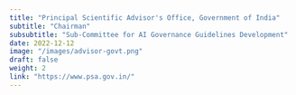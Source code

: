 ```yaml
---
title: "Principal Scientific Advisor's Office, Government of India"
subtitle: "Chairman"
subsubtitle: "Sub-Committee for AI Governance Guidelines Development"
date: 2022-12-12
image: "/images/advisor-govt.png"
draft: false
weight: 2
link: "https://www.psa.gov.in/"
---
```




